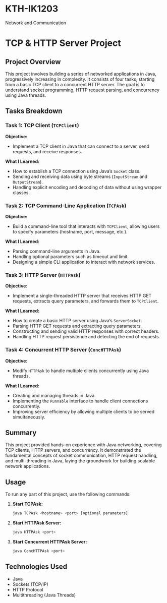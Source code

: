 # KTH-IK1203
Network and Communication

# TCP & HTTP Server Project

## Project Overview
This project involves building a series of networked applications in Java, progressively increasing in complexity. It consists of four tasks, starting from a basic TCP client to a concurrent HTTP server. The goal is to understand socket programming, HTTP request parsing, and concurrency using Java threads.

## Tasks Breakdown

### Task 1: TCP Client (`TCPClient`)
**Objective:**
- Implement a TCP client in Java that can connect to a server, send requests, and receive responses.

**What I Learned:**
- How to establish a TCP connection using Java’s `Socket` class.
- Sending and receiving data using byte streams (`InputStream` and `OutputStream`).
- Handling explicit encoding and decoding of data without using wrapper classes.

### Task 2: TCP Command-Line Application (`TCPAsk`)
**Objective:**
- Build a command-line tool that interacts with `TCPClient`, allowing users to specify parameters (hostname, port, message, etc.).

**What I Learned:**
- Parsing command-line arguments in Java.
- Handling optional parameters such as timeout and limit.
- Designing a simple CLI application to interact with network services.

### Task 3: HTTP Server (`HTTPAsk`)
**Objective:**
- Implement a single-threaded HTTP server that receives HTTP GET requests, extracts query parameters, and forwards them to `TCPClient`.

**What I Learned:**
- How to create a basic HTTP server using Java’s `ServerSocket`.
- Parsing HTTP GET requests and extracting query parameters.
- Constructing and sending valid HTTP responses with correct headers.
- Handling HTTP request persistence and detecting the end of requests.

### Task 4: Concurrent HTTP Server (`ConcHTTPAsk`)
**Objective:**
- Modify `HTTPAsk` to handle multiple clients concurrently using Java threads.

**What I Learned:**
- Creating and managing threads in Java.
- Implementing the `Runnable` interface to handle client connections concurrently.
- Improving server efficiency by allowing multiple clients to be served simultaneously.

## Summary
This project provided hands-on experience with Java networking, covering TCP clients, HTTP servers, and concurrency. It demonstrated the fundamental concepts of socket communication, HTTP request handling, and multi-threading in Java, laying the groundwork for building scalable network applications.

## Usage
To run any part of this project, use the following commands:

1. **Start TCPAsk:**
   ```sh
   java TCPAsk <hostname> <port> [optional parameters]
   ```

2. **Start HTTPAsk Server:**
   ```sh
   java HTTPAsk <port>
   ```

3. **Start Concurrent HTTPAsk Server:**
   ```sh
   java ConcHTTPAsk <port>
   ```

## Technologies Used
- Java
- Sockets (TCP/IP)
- HTTP Protocol
- Multithreading (Java Threads)



